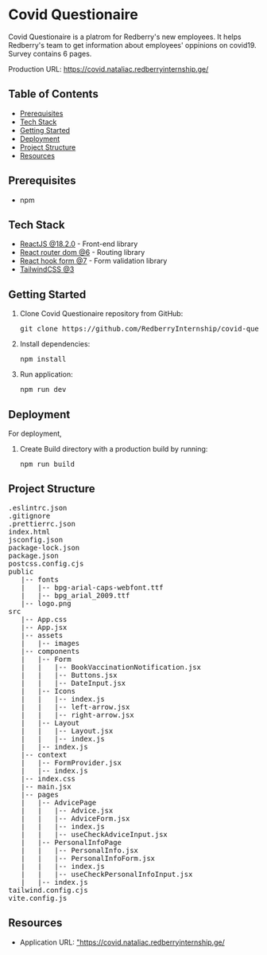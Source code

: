 <h1>Covid Questionaire</h1>
<p>Covid Questionaire is a platrom for Redberry's new employees. It helps Redberry's team to get information about employees' oppinions on covid19.
Survey contains 6 pages.</p>
<p>Production URL: <a href="https://covid.nataliac.redberryinternship.ge/" target="_blank">https://covid.nataliac.redberryinternship.ge/</a></p>

<section>
<h2>Table of Contents</h2>
<ul>
    <li><a href="#prerequisites">Prerequisites</a></li>
    <li><a href="#tech-stack">Tech Stack</a></li>
    <li><a href="#getting-started">Getting Started</a></li>
    <li><a href="#deployment">Deployment</a></li>
    <li><a href="#project-structure">Project Structure</a></li>
    <li><a href="#resources">Resources</a></li>
</ul>
</section>

<section id="prerequisites">
    <h2>Prerequisites</h2>
    <ul>
        <li> npm</li>
    </ul>
</section>

<section id="tech-stack">
    <h2>Tech Stack</h2>
    <ul>
        <li><a href="https://reactjs.org/" target="_blank">ReactJS @18.2.0</a> - Front-end library</li>
        <li><a href="https://reactrouter.com/" target="_blank">React router dom @6</a> - Routing library</li>
        <li><a href="https://react-hook-form.com/" target="_blank">React hook form @7</a> - Form validation library</li>
        <li><a href="https://tailwindcss.com/" target="_blank">TailwindCSS @3</a> </li>
    </ul>
</section>

<section id="getting-started">
    <h2>Getting Started</h2>
    <ol>
        <li>Clone Covid Questionaire repository from GitHub:</li>
        <pre>git clone https://github.com/RedberryInternship/covid-questionare-natalia.git</pre>
        <li>Install dependencies:</li>
        <pre>npm install</pre>
        <li>Run application:</li>
        <pre>npm run dev</pre>
    </ol>
</section>

<section id="deployment">
    <h2>Deployment</h2>
    For deployment,
    <ol>
        <li>Create Build directory with a production build by running:<pre>npm run build</pre></li>
    </ol>
</section>

<section id="project-structure">
    <h2>Project Structure</h2>
    <pre>
.eslintrc.json
.gitignore
.prettierrc.json
index.html
jsconfig.json
package-lock.json
package.json
postcss.config.cjs
public
   |-- fonts
   |   |-- bpg-arial-caps-webfont.ttf
   |   |-- bpg_arial_2009.ttf
   |-- logo.png
src
   |-- App.css
   |-- App.jsx
   |-- assets
   |   |-- images
   |-- components
   |   |-- Form
   |   |   |-- BookVaccinationNotification.jsx
   |   |   |-- Buttons.jsx
   |   |   |-- DateInput.jsx
   |   |-- Icons
   |   |   |-- index.js
   |   |   |-- left-arrow.jsx
   |   |   |-- right-arrow.jsx
   |   |-- Layout
   |   |   |-- Layout.jsx
   |   |   |-- index.js
   |   |-- index.js
   |-- context
   |   |-- FormProvider.jsx
   |   |-- index.js
   |-- index.css
   |-- main.jsx
   |-- pages
   |   |-- AdvicePage
   |   |   |-- Advice.jsx
   |   |   |-- AdviceForm.jsx
   |   |   |-- index.js
   |   |   |-- useCheckAdviceInput.jsx
   |   |-- PersonalInfoPage
   |   |   |-- PersonalInfo.jsx
   |   |   |-- PersonalInfoForm.jsx
   |   |   |-- index.js
   |   |   |-- useCheckPersonalInfoInput.jsx
   |   |-- index.js
tailwind.config.cjs
vite.config.js
</section>

<section id="resources">
    <h2>Resources</h2>
    <ul>
        <li>Application URL: <a href="https://covid.nataliac.redberryinternship.ge" target="_blank">"https://covid.nataliac.redberryinternship.ge/</a></li>
    </ul>
</section>
